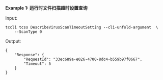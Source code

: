 **Example 1: 运行时文件扫描超时设置查询**



Input: 

```
tccli tcss DescribeVirusScanTimeoutSetting --cli-unfold-argument  \
    --ScanType 0
```

Output: 
```
{
    "Response": {
        "RequestId": "33ec689a-e026-4700-8dc4-b559b97f0667",
        "Timeout": 5
    }
}
```

